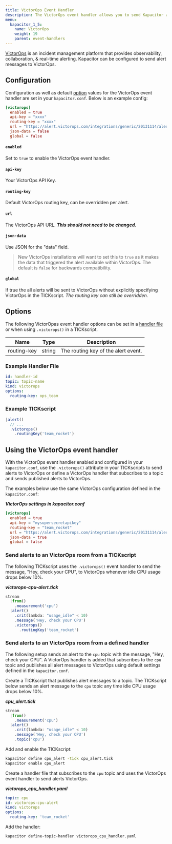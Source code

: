 ```yaml
---
title: VictorOps Event Handler
description: The VictorOps event handler allows you to send Kapacitor alerts to VictorOps. This doc includes configuration options and usage examples.
menu:
  kapacitor_1_5:
    name: VictorOps
    weight: 19
    parent: event-handlers
---
```


[VictorOps](https://victorops.com/) is an incident management platform that
provides observability, collaboration, & real-time alerting.
Kapacitor can be configured to send alert messages to VictorOps.

## Configuration
Configuration as well as default [option](#options) values for the VictorOps
event handler are set in your `kapacitor.conf`.
Below is an example config:

```toml
[victorops]
  enabled = true
  api-key = "xxxx"
  routing-key = "xxxx"
  url = "https://alert.victorops.com/integrations/generic/20131114/alert"
  json-data = false
  global = false
```

#### `enabled`
Set to `true` to enable the VictorOps event handler.

#### `api-key`
Your VictorOps API Key.

#### `routing-key`
Default VictorOps routing key, can be overridden per alert.

#### `url`
The VictorOps API URL. _**This should not need to be changed.**_

#### `json-data`
Use JSON for the "data" field.

> New VictorOps installations will want to set this to `true` as it makes
the data that triggered the alert available within VictorOps.
The default is `false` for backwards compatibility.

#### `global`
If true the all alerts will be sent to VictorOps without explicitly specifying
VictorOps in the TICKscript.
_The routing key can still be overridden._


## Options
The following VictorOpas event handler options can be set in a
[handler file](/kapacitor/v1.5/event_handlers/#handler-file) or when using
`.victorops()` in a TICKscript.

| Name        | Type   | Description                         |
| ----        | ----   | -----------                         |
| routing-key | string | The routing key of the alert event. |

### Example Handler File
```yaml
id: handler-id
topic: topic-name
kind: victorops
options:
  routing-key: ops_team
```

### Example TICKscript
```js
|alert()
  // ...
  .victorops()
    .routingKey('team_rocket')
```

## Using the VictorOps event handler
With the VictorOps event handler enabled and configured in your `kapacitor.conf`,
use the `.victorops()` attribute in your TICKscripts to send alerts to VictorOps
or define a VictorOps handler that subscribes to a topic and sends published
alerts to VictorOps.

The examples below use the same VictorOps configuration defined in the `kapacitor.conf`:

_**VictorOps settings in kapacitor.conf**_  
```toml
[victorops]
  enabled = true
  api-key = "mysupersecretapikey"
  routing-key = "team_rocket"
  url = "https://alert.victorops.com/integrations/generic/20131114/alert"
  json-data = true
  global = false
```

### Send alerts to an VictorOps room from a TICKscript

The following TICKscript uses the `.victorops()` event handler to send the
message, "Hey, check your CPU", to VictorOps whenever idle CPU usage drops
below 10%.

_**victorops-cpu-alert.tick**_  
```js
stream
  |from()
    .measurement('cpu')
  |alert()
    .crit(lambda: "usage_idle" < 10)
    .message('Hey, check your CPU')
    .victorops()
      .routingKey('team_rocket')
```

### Send alerts to an VictorOps room from a defined handler

The following setup sends an alert to the `cpu` topic with the message,
"Hey, check your CPU".
A VictorOps handler is added that subscribes to the `cpu` topic and publishes
all alert messages to VictorOps using default settings defined in the `kapacitor.conf`.

Create a TICKscript that publishes alert messages to a topic.
The TICKscript below sends an alert message to the `cpu` topic any time idle
CPU usage drops below 10%.

_**cpu\_alert.tick**_
```js
stream
  |from()
    .measurement('cpu')
  |alert()
    .crit(lambda: "usage_idle" < 10)
    .message('Hey, check your CPU')
    .topic('cpu')
```

Add and enable the TICKscript:

```bash
kapacitor define cpu_alert -tick cpu_alert.tick
kapacitor enable cpu_alert
```

Create a handler file that subscribes to the `cpu` topic and uses the VictorOps
event handler to send alerts VictorOps.

_**victorops\_cpu\_handler.yaml**_
```yaml
topic: cpu
id: victorops-cpu-alert
kind: victorops
options:
  routing-key: 'team_rocket'
```

Add the handler:

```bash
kapacitor define-topic-handler victorops_cpu_handler.yaml
```
